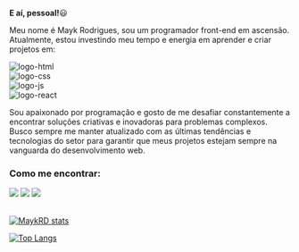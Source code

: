 <strong>E aí, pessoal!</strong>:smiley:

Meu nome é Mayk Rodrigues, sou um programador front-end em ascensão. Atualmente, estou investindo meu tempo e energia em aprender e criar projetos em:<br> 

<img src="https://img.shields.io/badge/HTML5-E34F26?style=for-the-badge&logo=html5&logoColor=white" alt="logo-html"><br>
<img src="https://img.shields.io/badge/CSS3-1572B6?style=for-the-badge&logo=css3&logoColor=white" alt="logo-css"><br>
<img src="https://img.shields.io/badge/JavaScript-323330?style=for-the-badge&logo=javascript&logoColor=F7DF1E" alt="logo-js"><br>
<img src="https://img.shields.io/badge/React-20232A?style=for-the-badge&logo=react&logoColor=61DAFB" alt="logo-react">


Sou apaixonado por programação e gosto de me desafiar constantemente a encontrar soluções criativas e inovadoras para problemas complexos. Busco sempre me manter atualizado com as últimas tendências e tecnologias do setor para garantir que meus projetos estejam sempre na vanguarda do desenvolvimento web.<br>

<h3>Como me encontrar:</h3>

<a href="https://www.linkedin.com/in/mayk-rodrigues-564567205/" target="_blank"> <img src="https://img.shields.io/badge/LinkedIn-0077B5?style=for-the-badge&logo=linkedin&logoColor=white"></a>
<a href="https://www.instagram.com/mayk_23rodrigues/" target="_blank"> <img src="https://img.shields.io/badge/Instagram-E4405F?style=for-the-badge&logo=instagram&logoColor=white"></a>
<a href="https://wa.me/5511943876824" target="_blank"> <img src="https://img.shields.io/badge/WhatsApp-25D366?style=for-the-badge&logo=whatsapp&logoColor=white"></a>
<br>
<br>



[![MaykRD stats](https://github-readme-stats.vercel.app/api?username=MaykRD)](https://github.com/anuraghazra/github-readme-stats)

[![Top Langs](https://github-readme-stats.vercel.app/api/top-langs/?username=MaykRD)](https://github.com/anuraghazra/github-readme-stats)

